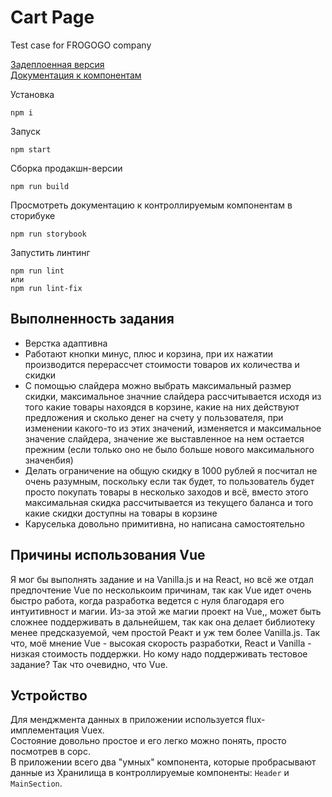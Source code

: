 # Cart Page
Test case for FROGOGO company

[Задеплоенная версия](https://dist-khzyefoxno.now.sh/)  
[Документация к компонентам](https://out-wmossbyvsb.now.sh/)  

Установка
```
npm i
```

Запуск
```
npm start
```
Сборка продакшн-версии
```
npm run build
```
Просмотреть документацию к контроллируемым компонентам в сторибуке
```
npm run storybook
```

Запустить линтинг
```
npm run lint
или
npm run lint-fix
```

## Выполненность задания
- Верстка адаптивна
- Работают кнопки минус, плюс и корзина, при их нажатии производится перерассчет стоимости товаров их количества и скидки
- С помощью слайдера можно выбрать максимальный размер скидки, максимальное значние слайдера рассчитывается исходя из того какие товары нахоядся в корзине, какие на них действуют предложения и сколько денег на счету у пользователя, при изменении какого-то из этих значений, изменяется и максимальное значение слайдера, значение же выставленное на нем остается прежним (если только оно не было больше нового максимального значенбия)
- Делать ограничение на общую скидку в 1000 рублей я посчитал не очень разумным, поскольку если так будет, то пользователь будет просто покупать товары в несколько заходов и всё, вместо этого максимальная скидка рассчитывается из текущего баланса и того какие скидки доступны на товары в корзине
- Каруселька довольно примитивна, но написана самостоятельно

## Причины использования Vue
Я мог бы выполнять задание и на Vanilla.js и на React, но всё же отдал предпочтение Vue по несколькоим причинам, так как Vue идет очень быстро работа, когда разработка ведется с нуля благодаря его интуитивност и магии. Из-за этой же магии проект на Vue,, может быть сложнее поддерживать в дальнейшем, так как она делает библиотеку менее предсказуемой, чем простой Реакт и уж тем более Vanilla.js. Так что, моё мнение Vue - высокая скорость разработки, React и Vanilla - низкая стоимость поддержки. Но кому надо поддерживать тестовое задание? Так что очевидно, что Vue.

## Устройство
Для менджмента данных в приложении используется flux-имплементация Vuex.  
Состояние довольно простое и его легко можно понять, просто посмотрев в сорс.  
В приложении всего два "умных" компонента, которые пробрасывают данные из Хранилища в контроллируемые компоненты: `Header` и `MainSection`.

